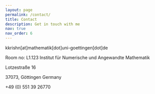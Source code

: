 ```yaml
---
layout: page
permalink: /contact/
title: Contact
description: Get in touch with me
nav: true
nav_order: 6
---
```


kkrishn[at]mathematik[dot]uni-goettingen[dot]de

Room no: L1.123
Institut für Numerische und Angewandte Mathematik

Lotzestraße 16

37073, Göttingen
Germany

+49 (0) 551 39 26770
